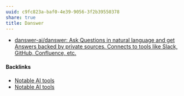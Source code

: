 ```yaml
---
uuid: c9fc823a-baf0-4e39-9056-3f2b39550378
share: true
title: Danswer
---
```

* [danswer-ai/danswer: Ask Questions in natural language and get Answers backed by private sources. Connects to tools like Slack, GitHub, Confluence, etc.](https://github.com/danswer-ai/danswer)

#### Backlinks

* [Notable AI tools](/1f16e3ec-47c6-4f57-97a6-4ab3bbec3237)
* [Notable AI tools](/1f16e3ec-47c6-4f57-97a6-4ab3bbec3237)